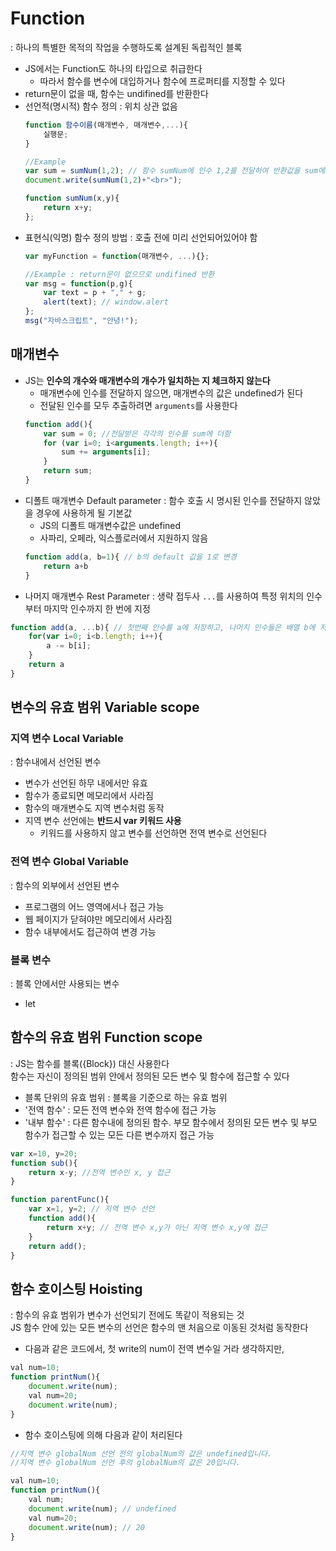 # Function
: 하나의 특별한 목적의 작업을 수행하도록 설계된 독립적인 블록

- JS에서는 Function도 하나의 타입으로 취급한다
    - 따라서 함수를 변수에 대입하거나 함수에 프로퍼티를 지정할 수 있다
- return문이 없을 때, 함수는 undifined를 반환한다
- 선언적(명시적) 함수 정의 : 위치 상관 없음
    ``` javascript
    function 함수이름(매개변수, 매개변수,...){
        실행문;
    }

    //Example
    var sum = sumNum(1,2); // 함수 sumNum에 인수 1,2를 전달하여 반환값을 sum에 대입
    document.write(sumNum(1,2)+"<br>");

    function sumNum(x,y){
        return x+y;
    };
    ```
- 표현식(익명) 함수 정의 방법 : 호출 전에 미리 선언되어있어야 함
    ``` javascript
    var myFunction = function(매개변수, ...){};

    //Example : return문이 없으므로 undifined 반환
    var msg = function(p,g){
        var text = p + "," + g;
        alert(text); // window.alert
    };
    msg("자바스크립트", "안녕!");
    ```

## 매개변수

- JS는 **인수의 개수와 매개변수의 개수가 일치하는 지 체크하지 않는다**
    - 매개변수에 인수를 전달하지 않으면, 매개변수의 값은 undefined가 된다
    - 전달된 인수를 모두 추출하려면 `arguments`를 사용한다
    ``` javascript
    function add(){
        var sum = 0; //전달받은 각각의 인수를 sum에 더함
        for (var i=0; i<arguments.length; i++){ 
            sum += arguments[i];
        }
        return sum;
    }
    ```
- 디폴트 매개변수 Default parameter : 함수 호출 시 명시된 인수를 전달하지 않았을 경우에 사용하게 될 기본값
    - JS의 디폴트 매개변수값은 undefined
    - 사파리, 오페라, 익스플로러에서 지원하지 않음
    ``` javascript
    function add(a, b=1){ // b의 default 값을 1로 변경
        return a+b
    }
    ```
- 나머지 매개변수 Rest Parameter : 생략 접두사 `...`를 사용하여 특정 위치의 인수부터 마지막 인수까지 한 번에 지정
``` javascript
function add(a, ...b){ // 첫번째 인수를 a에 저장하고, 나머지 인수들은 배열 b에 저장
    for(var i=0; i<b.length; i++){
        a -= b[i];
    }
    return a
}
```

## 변수의 유효 범위 Variable scope

### 지역 변수 Local Variable
: 함수내에서 선언된 변수

- 변수가 선언된 하무 내에서만 유효
- 함수가 종료되면 메모리에서 사라짐
- 함수의 매개변수도 지역 변수처럼 동작
- 지역 변수 선언에는 **반드시 var 키워드 사용** 
    - 키워드를 사용하지 않고 변수를 선언하면 전역 변수로 선언된다

### 전역 변수 Global Variable
: 함수의 외부에서 선언된 변수

- 프로그램의 어느 영역에서나 접근 가능
- 웹 페이지가 닫혀야만 메모리에서 사라짐
- 함수 내부에서도 접근하여 변경 가능

### 블록 변수
: 블록 안에서만 사용되는 변수

- let

## 함수의 유효 범위 Function scope
: JS는 함수를 블록({Block}) 대신 사용한다
<br> 함수는 자신이 정의된 범위 안에서 정의된 모든 변수 및 함수에 접근할 수 있다

- 블록 단위의 유효 범위 : 블록을 기준으로 하는 유효 범위
- '전역 함수' : 모든 전역 변수와 전역 함수에 접근 가능
- '내부 함수' : 다른 함수내에 정의된 함수. 부모 함수에서 정의된 모든 변수 및 부모 함수가 접근할 수 있는 모든 다른 변수까지 접근 가능
``` javascript
var x=10, y=20;
function sub(){
    return x-y; //전역 변수인 x, y 접근
}

function parentFunc(){
    var x=1, y=2; // 지역 변수 선언
    function add(){
        return x+y; // 전역 변수 x,y가 아닌 지역 변수 x,y에 접근
    }
    return add();
}
```

## 함수 호이스팅 Hoisting
: 함수의 유효 범위가 변수가 선언되기 전에도 똑같이 적용되는 것
<br>JS 함수 안에 있는 모든 변수의 선언은 함수의 맨 처음으로 이동된 것처럼 동작한다

- 다음과 같은 코드에서, 첫 write의 num이 전역 변수일 거라 생각하지만,
``` javascript
val num=10;
function printNum(){
    document.write(num);
    val num=20;
    document.write(num);
}
```
- 함수 호이스팅에 의해 다음과 같이 처리된다
``` javascript
//지역 변수 globalNum 선언 전의 globalNum의 값은 undefined입니다.
//지역 변수 globalNum 선언 후의 globalNum의 값은 20입니다.

val num=10;
function printNum(){
    val num;
    document.write(num); // undefined
    val num=20;
    document.write(num); // 20
}
```